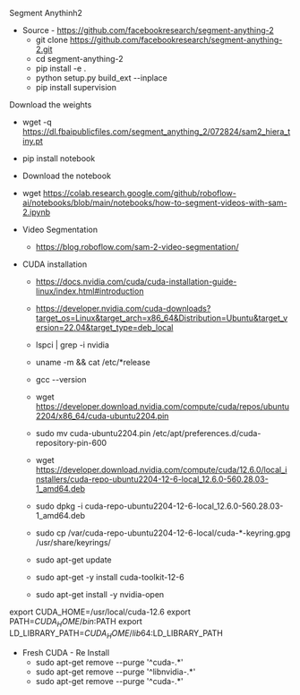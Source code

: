 Segment Anythinh2



- Source - https://github.com/facebookresearch/segment-anything-2
  - git clone https://github.com/facebookresearch/segment-anything-2.git
  - cd segment-anything-2
  - pip install -e .
  - python setup.py build_ext --inplace
  - pip install supervision

Download the weights
- wget -q https://dl.fbaipublicfiles.com/segment_anything_2/072824/sam2_hiera_tiny.pt

- pip install notebook

- Download the notebook
- wget https://colab.research.google.com/github/roboflow-ai/notebooks/blob/main/notebooks/how-to-segment-videos-with-sam-2.ipynb

- Video Segmentation
  - https://blog.roboflow.com/sam-2-video-segmentation/


- CUDA installation
  - https://docs.nvidia.com/cuda/cuda-installation-guide-linux/index.html#introduction
  - https://developer.nvidia.com/cuda-downloads?target_os=Linux&target_arch=x86_64&Distribution=Ubuntu&target_version=22.04&target_type=deb_local

  - lspci | grep -i nvidia
  - uname -m && cat /etc/*release

  - gcc --version
  
  - wget https://developer.download.nvidia.com/compute/cuda/repos/ubuntu2204/x86_64/cuda-ubuntu2204.pin
  - sudo mv cuda-ubuntu2204.pin /etc/apt/preferences.d/cuda-repository-pin-600
  - wget https://developer.download.nvidia.com/compute/cuda/12.6.0/local_installers/cuda-repo-ubuntu2204-12-6-local_12.6.0-560.28.03-1_amd64.deb
  - sudo dpkg -i cuda-repo-ubuntu2204-12-6-local_12.6.0-560.28.03-1_amd64.deb
  - sudo cp /var/cuda-repo-ubuntu2204-12-6-local/cuda-*-keyring.gpg /usr/share/keyrings/
  - sudo apt-get update
  - sudo apt-get -y install cuda-toolkit-12-6 
  - sudo apt-get install -y nvidia-open

export CUDA_HOME=/usr/local/cuda-12.6
export PATH=$CUDA_HOME/bin:$PATH
export LD_LIBRARY_PATH=$CUDA_HOME/lib64:$LD_LIBRARY_PATH



- Fresh CUDA - Re Install
  - sudo apt-get remove --purge '^cuda-.*'
  - sudo apt-get remove --purge '^libnvidia-.*'
  - sudo apt-get remove --purge '^cuda-.*'
